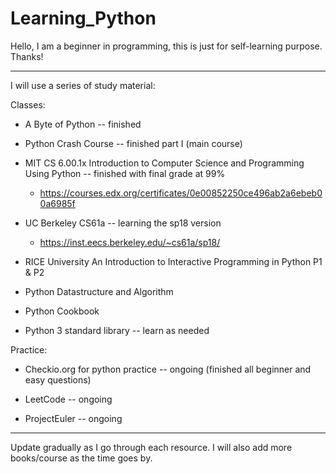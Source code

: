 # Learning_Python

Hello, I am a beginner in programming, this is just for self-learning purpose.
Thanks!

---
I will use a series of study material:

Classes:
* A Byte of Python -- finished

* Python Crash Course -- finished part I (main course)

* MIT CS 6.00.1x Introduction to Computer Science and Programming Using Python -- finished with final grade at 99%
  * https://courses.edx.org/certificates/0e00852250ce496ab2a6ebeb00a6985f

* UC Berkeley CS61a -- learning the sp18 version
  * https://inst.eecs.berkeley.edu/~cs61a/sp18/
  
* RICE University An Introduction to Interactive Programming in Python P1 & P2

* Python Datastructure and Algorithm

* Python Cookbook

* Python 3 standard library -- learn as needed

Practice:
* Checkio.org for python practice -- ongoing (finished all beginner and easy questions)

* LeetCode -- ongoing

* ProjectEuler -- ongoing


---
Update gradually as I go through each resource.
I will also add more books/course as the time goes by.
